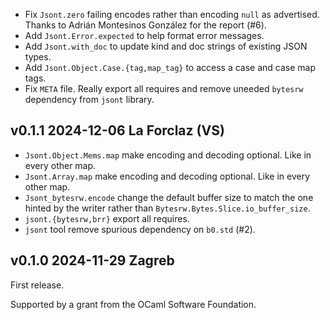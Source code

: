 
- Fix `Jsont.zero` failing encodes rather than encoding `null` as
  advertised. Thanks to Adrián Montesinos González for the report (#6).
- Add `Jsont.Error.expected` to help format error messages.
- Add `Jsont.with_doc` to update kind and doc strings of existing JSON
  types.
- Add `Jsont.Object.Case.{tag,map_tag}` to access a case and case map tags.
- Fix `META` file. Really export all requires and
  remove uneeded `bytesrw` dependency from `jsont` library.

v0.1.1 2024-12-06 La Forclaz (VS)
---------------------------------

- `Jsont.Object.Mems.map` make encoding and decoding optional. Like
   in every other map.
- `Jsont.Array.map` make encoding and decoding optional. Like
   in every other map.
- `Jsont_bytesrw.encode` change the default buffer size
  to match the one hinted by the writer rather than
  `Bytesrw.Bytes.Slice.io_buffer_size`.
- `jsont.{bytesrw,brr}` export all requires.
- `jsont` tool remove spurious dependency on `b0.std` (#2).

v0.1.0 2024-11-29 Zagreb
------------------------

First release.

Supported by a grant from the OCaml Software Foundation.

